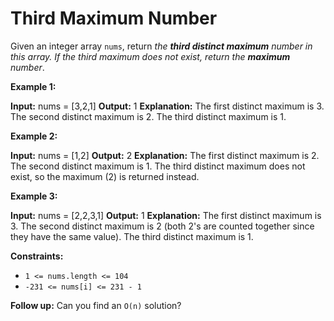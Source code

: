 # Third Maximum Number

Given an integer array `nums`, return _the **third distinct maximum** number in this array. If the third maximum does not exist, return the **maximum** number_.

**Example 1:**

**Input:** nums = \[3,2,1\]
**Output:** 1
**Explanation:**
The first distinct maximum is 3.
The second distinct maximum is 2.
The third distinct maximum is 1.

**Example 2:**

**Input:** nums = \[1,2\]
**Output:** 2
**Explanation:**
The first distinct maximum is 2.
The second distinct maximum is 1.
The third distinct maximum does not exist, so the maximum (2) is returned instead.

**Example 3:**

**Input:** nums = \[2,2,3,1\]
**Output:** 1
**Explanation:**
The first distinct maximum is 3.
The second distinct maximum is 2 (both 2's are counted together since they have the same value).
The third distinct maximum is 1.

**Constraints:**

-   `1 <= nums.length <= 104`
-   `-231 <= nums[i] <= 231 - 1`

**Follow up:** Can you find an `O(n)` solution?